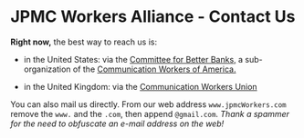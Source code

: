 # JPMC Workers Alliance - Contact Us

**Right now,** the best way to reach us is:

* in the United States: via the [Committee for Better Banks,](https://betterbanks.org/contact) a sub-organization of the [Communication Workers of America.](https://cwa-union.org/)

* in the United Kingdom: via the [Communication Workers Union](https://www.cwu.org/)

You can also mail us directly. From our web address `www.jpmcWorkers.com` remove the `www.` and the `.com`, then append `@gmail.com`.
*Thank a spammer for the need to obfuscate an e-mail address on the web!*
